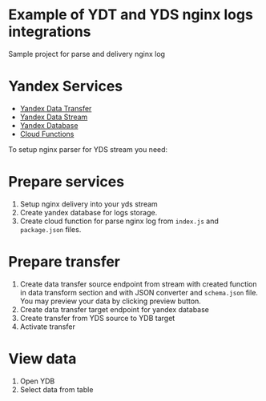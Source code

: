 # Example of YDT and YDS nginx logs integrations

Sample project for parse and delivery nginx log


# Yandex Services
* [Yandex Data Transfer](https://cloud.yandex.ru/services/data-transfer)
* [Yandex Data Stream](https://cloud.yandex.ru/services/yds)
* [Yandex Database](https://cloud.yandex.ru/services/ydb)
* [Cloud Functions](https://cloud.yandex.ru/services/functions)

To setup nginx parser for YDS stream you need: 

# Prepare services

1. Setup nginx delivery into your yds stream
2. Create yandex database for logs storage.
3. Create cloud function for parse nginx log from `index.js` and `package.json` files.

# Prepare transfer

1. Create data transfer source endpoint from stream with created function in data transform section and with JSON converter and `schema.json` file. You may preview your data by clicking preview button.
2. Create data transfer target endpoint for yandex database
3. Create transfer from YDS source to YDB target
4. Activate transfer

# View data

1. Open YDB 
2. Select data from table
